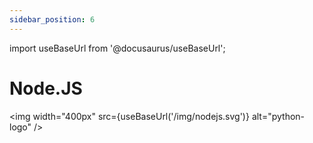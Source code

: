 ```yaml
---
sidebar_position: 6
---
```


import useBaseUrl from '@docusaurus/useBaseUrl';

# Node.JS

<p align="center">

  <img width="400px" src={useBaseUrl('/img/nodejs.svg')} alt="python-logo"  />

</p>

